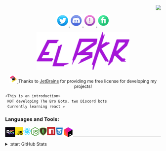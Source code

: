 <p align="right">
<img align="center" src="https://komarev.com/ghpvc/?username=elbkr&label=visits&color=ff69b4" />
</p>
<p align="center">
 
<a href="https://twitter.com/elbkrrr">
 
 <img src="images/contact/twitter.png" alt="twitter" width="40">
 
 </a>

<a href="https://discord.com/users/521311050193436682">
 
 <img src="images/contact/discord.png" alt="discord" width="40"/>
 
 </a>
   
 <a href="mailto:zaakoukiayman@gmail.com">
 
 <img src="images/contact/mail.png" alt="mail" width="40"/>
 
 </a>
 
 <a href="https://fiverr.com/elbkrr">
 
 <img src="images/contact/fiverr.png" alt="fiverr" width="40"/>
 
 </a>
   
</p>
<p align="center">
<img src="images/elbkr.png" width="300" />
 </p>

 <p align ="center">
   <a href="https://www.jetbrains.com/community/opensource/#support">
    <img src="images/jb_beam.png" alt="jetbrains" width="25"/>
  </a>  Thanks to <a href="https://www.jetbrains.com/community/opensource/#support">JetBrains</a> for providing me free license for developing my projects!
  </p>
  
```js
<This is an introduction>
 NOT developing The Bro Bots, two Discord bots
 Currently learning react ☣️
```

### Languages and Tools:

<a href="https://discord.js.org"><img align="left" alt="discord.js" width="32x" src="images/icons/discordjs.png" /></a>
<a href="https://developer.mozilla.org/es/docs/Web/JavaScript"><img align="left" alt="js" width="26px" src="images/icons/js.png" /></a>
<a href="https://reactjs.org"><img align="left" alt="react" width="26px" src="images/icons/react.png" /></a>
<a href="https://nodejs.org/"><img align="left" alt="node.js" width="26px" src="images/icons/nodejs.png" /></a>
<a href="https://www.mongodb.com"><img align="left" alt="mongodb" width="26px" src="images/icons/mongodb.png" /></a>
<a href="https://www.npmjs.com"><img align="left" alt="npm" width="26px" src="images/icons/npm.png" /></a>
<a href="https://developer.mozilla.org/es/docs/Web/CSS"><img align="left" alt="css" width="26px" src="images/icons/css.png" /></a>
<a href="https://www.jetbrains.com"><img align="left" alt="JET Brains" width="32px" src="images/icons/jetbrains.png" /></a> <br />

---

<details align="left">
  <summary>:star: GitHub Stats</summary>
   <img align="left" alt="CodeWithSwastik's GitHub Stats" src="https://github-readme-stats.vercel.app/api?username=elbkr&show_icons=true&hide_border=true&theme=graywhite" />
</details> 
